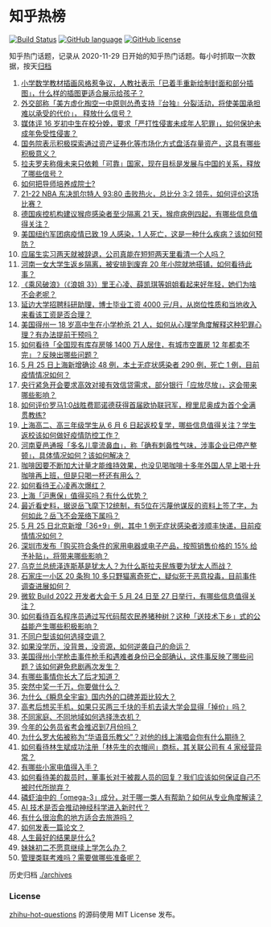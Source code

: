 # 知乎热榜
[![Build Status](https://github.com/ToWeLong/zhihu-hot-questions/workflows/CI/badge.svg)](https://github.com/ToWeLong/zhihu-hot-questions/actions)
[![GitHub language](https://img.shields.io/badge/language-golang-orange.svg)](https://golang.org/)
[![GitHub license](https://img.shields.io/github/license/ToWeLong/zhihu-hot-questions)](https://github.com/ToWeLong/zhihu-hot-questions/blob/main/LICENSE)

知乎热门话题，记录从 2020-11-29 日开始的知乎热门话题。每小时抓取一次数据，按天[归档](./archives)

<!-- BEGIN -->

1. [小学数学教材插画风格惹争议，人教社表示「已着手重新绘制封面和部分插图」，什么样的插图更适合展示给孩子？](https://www.zhihu.com/question/534170710)
1. [外交部称「美方虚化掏空一中原则怂恿支持『台独』分裂活动，将使美国承担难以承受的代价」， 释放什么信号？](https://www.zhihu.com/question/534508482)
1. [媒体评 16 岁初中生在校分娩，要求「严打性侵害未成年人犯罪」，如何保护未成年免受性侵害？](https://www.zhihu.com/question/534492934)
1. [国务院表示积极探索通过资产证券化等市场化方式盘活存量资产，这具有哪些积极意义？](https://www.zhihu.com/question/534500413)
1. [拉夫罗夫称俄未来只依赖「可靠」国家，现在目标是发展与中国的关系，释放了哪些信号？](https://www.zhihu.com/question/534438494)
1. [如何把导师培养成院士?](https://www.zhihu.com/question/497094430)
1. [21-22 NBA 东决凯尔特人 93:80 击败热火，总比分 3:2 领先，如何评价这场比赛？](https://www.zhihu.com/question/534601119)
1. [德国疾控机构建议猴痘感染者至少隔离 21 天，猴痘病例四起，有哪些信息值得关注？](https://www.zhihu.com/question/534447346)
1. [美国纽约军团病疫情已致 19 人感染，1 人死亡，这是一种什么疾病？该如何预防？](https://www.zhihu.com/question/534506575)
1. [应届生实习两天就被辞退，公司真能在短短两天里看清一个人吗？](https://www.zhihu.com/question/420209642)
1. [河南一女大学生返乡隔离，被安排到废弃 20 年小院就地搭铺，如何看待此事？](https://www.zhihu.com/question/534445187)
1. [《乘风破浪》（《浪姐 3》）里王心凌、薛凯琪等姐姐看起来好年轻，她们为啥不会老呢？](https://www.zhihu.com/question/534098742)
1. [延边大学招聘科研助理，博士毕业工资 4000 元/月，从岗位性质和当地收入来看该工资是否合理？](https://www.zhihu.com/question/534610079)
1. [美国得州一 18 岁高中生在小学枪杀 21 人，如何从心理学角度解释这种犯罪心理？有办法提前干预吗？](https://www.zhihu.com/question/534445019)
1. [如何看待「全国现有库存房够 1400 万人居住，有城市空置房 12 年都卖不完」？反映出哪些问题？](https://www.zhihu.com/question/534373440)
1. [5 月 25 日上海新增确诊 48 例，本土无症状感染者 290 例，死亡 1 例，目前疫情情况如何？](https://www.zhihu.com/question/534602042)
1. [央行紧急开会要求高效对接有效信贷需求，部分银行「应放尽放」，这会带来哪些影响？](https://www.zhihu.com/question/534538753)
1. [如何评价罗马1:0战胜费耶诺德获得首届欧协联冠军，穆里尼奥成为首个全满贯教练?](https://www.zhihu.com/question/534598749)
1. [上海高二、高三年级学生从 6 月 6 日起返校复学，哪些信息值得关注？学生返校该如何做好疫情防控工作？](https://www.zhihu.com/question/534616713)
1. [河南夏邑通报「多名儿童流鼻血」，称「确有刺鼻性气味，涉事企业已停产整顿」，具体情况如何？该如何解决？](https://www.zhihu.com/question/534527545)
1. [咖啡因要不断加大计量才能维持效果，也没见喝咖啡十多年外国人早上喝十升咖啡再上班，但是只喝一杯还有用么？](https://www.zhihu.com/question/428449027)
1. [如何看待王心凌再次爆红？](https://www.zhihu.com/question/534321005)
1. [上海「沪惠保」值得买吗？有什么优势？](https://www.zhihu.com/question/534330419)
1. [最近看史料，据说岳飞麾下12统制，有5位在污蔑他谋反的资料上签了字，为何如此？岳飞不会笼络下属吗？](https://www.zhihu.com/question/531652074)
1. [5 月 25 日北京新增「36+9」例，其中 1 例无症状感染者涉顺丰快递，目前疫情情况如何？](https://www.zhihu.com/question/534602231)
1. [深圳市发布「购买符合条件的家用电器或电子产品，按照销售价格的 15% 给予补贴」，将带来哪些影响？](https://www.zhihu.com/question/534619571)
1. [乌克兰总统泽连斯基是犹太人？为什么斯拉夫民族要为犹太人而战？](https://www.zhihu.com/question/519000937)
1. [石家庄一小区 20 条狗 10 多只野猫离奇死亡，疑似死于恶意投毒，目前事件调查进展如何？](https://www.zhihu.com/question/534432614)
1. [微软 Build 2022 开发者大会于 5 月 24 日至 27 日举行，有哪些信息值得关注？](https://www.zhihu.com/question/525167123)
1. [如何看待百名程序员通过写代码帮农民养猪种树？这种「送技术下乡」式的公益能产生哪些积极影响？](https://www.zhihu.com/question/534503826)
1. [不同户型该如何选择空调？](https://www.zhihu.com/question/534337628)
1. [如果没学历，没背景，没资源，如何逆袭自己的命运？](https://www.zhihu.com/question/534323785)
1. [美国得州小学枪击事件枪手和遇难者身份已全部确认，这件事反映了哪些问题？该如何避免悲剧再次发生？](https://www.zhihu.com/question/534607678)
1. [有哪些事情你长大了后才知道？](https://www.zhihu.com/question/392785137)
1. [突然中奖一千万，你要做什么？](https://www.zhihu.com/question/353180450)
1. [为什么《瞬息全宇宙》国内外的口碑差距比较大？](https://www.zhihu.com/question/534309316)
1. [高考后想买手机，如果只买两三千块的手机去读大学会显得「掉价」吗？](https://www.zhihu.com/question/534529601)
1. [不同家庭、不同地域如何选择洗衣机？](https://www.zhihu.com/question/534376980)
1. [今年的公务员省考会推迟到7月份吗？](https://www.zhihu.com/question/530436776)
1. [为什么罗大佑被称为“华语音乐教父”？对他的线上演唱会你有什么期待？](https://www.zhihu.com/question/534478223)
1. [如何看待林生斌成功注册「林先生的衣帽间」商标，其关联公司有 4 家经营异常？](https://www.zhihu.com/question/534459512)
1. [有哪些小家电值得入手？](https://www.zhihu.com/question/534201087)
1. [如何看待美的裁员时，董事长对于被裁人员的回复？我们应该如何保证自己不被时代所抛弃？](https://www.zhihu.com/question/533868451)
1. [磷虾油中的「omega-3」成分，对于哪一类人有帮助？如何从专业角度解读？](https://www.zhihu.com/question/534550185)
1. [AI 技术是否会推动神经科学进入新时代？](https://www.zhihu.com/question/534521493)
1. [有什么很治愈的地方适合去旅游吗？](https://www.zhihu.com/question/533351335)
1. [如何发表一篇论文？](https://www.zhihu.com/question/297702005)
1. [人生最好的结果是什么?](https://www.zhihu.com/question/534441951)
1. [妹妹初二不愿意继续上学怎么办？](https://www.zhihu.com/question/534453258)
1. [管理类联考难吗？需要做哪些准备呢？](https://www.zhihu.com/question/339992123)

<!-- END -->

历史归档 [./archives](./archives)


### License
[zhihu-hot-questions](https://github.com/towelong/zhihu-hot-questions) 的源码使用 MIT License 发布。